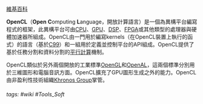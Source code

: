 [維基百科](https://zh.wikipedia.org/wiki/OpenCL)

**OpenCL**（**Open** **C**omputing **L**anguage，開放計算語言）是一個為異構平台編寫程式的框架，此異構平台可由[CPU](https://zh.wikipedia.org/wiki/CPU "CPU")、[GPU](https://zh.wikipedia.org/wiki/GPU "GPU")、[DSP](https://zh.wikipedia.org/wiki/%E6%95%B8%E4%BD%8D%E8%A8%8A%E8%99%9F%E8%99%95%E7%90%86%E5%99%A8 "數位訊號處理器")、[FPGA](https://zh.wikipedia.org/wiki/FPGA "FPGA")或其他類型的處理器與硬體加速器所組成。OpenCL由一門用於編寫kernels（在OpenCL裝置上執行的函式）的語言（基於[C99](https://zh.wikipedia.org/wiki/C99 "C99")）和一組用於定義並控制平台的API組成。OpenCL提供了基於任務分割和資料分割的[平行計算](https://zh.wikipedia.org/wiki/%E5%B9%B6%E8%A1%8C%E8%AE%A1%E7%AE%97 "平行計算")機制。

OpenCL類似於另外兩個開放的工業標準[OpenGL](https://zh.wikipedia.org/wiki/OpenGL "OpenGL")和[OpenAL](https://zh.wikipedia.org/wiki/OpenAL "OpenAL")，這兩個標準分別用於三維圖形和電腦音訊方面。OpenCL擴充了GPU圖形生成之外的能力。OpenCL由非盈利性技術組織[Khronos Group](https://zh.wikipedia.org/wiki/Khronos_Group "Khronos Group")掌管。

###### tags: #wiki #Tools_Soft 